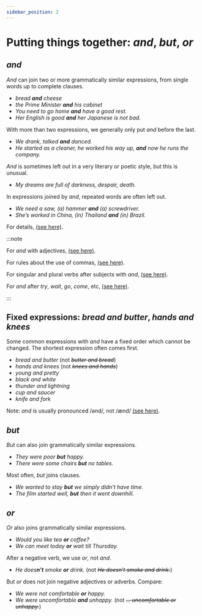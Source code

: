 ```yaml
---
sidebar_position: 2
---
```


# Putting things together: *and*, *but*, *or*

## *and*

*And* can join two or more grammatically similar expressions, from single words up to complete clauses.

- *bread **and** cheese*
- *the Prime Minister **and** his cabinet*
- *You need to go home **and** have a good rest.*
- *Her English is good **and** her Japanese is not bad.*

With more than two expressions, we generally only put *and* before the last.

- *We drank, talked **and** danced.*
- *He started as a cleaner, he worked his way up, **and** now he runs the company.*

*And* is sometimes left out in a very literary or poetic style, but this is unusual.

- *My dreams are full of darkness, despair, death.*

In expressions joined by *and*, repeated words are often left out.

- *We need a saw, (a) hammer **and** (a) screwdriver.*
- *She’s worked in China, (in) Thailand **and** (in) Brazil.*

For details, [(see here)](./../information-structure/ellipsis-with-and-but-and-or).

:::note

For *and* with adjectives, [(see here)](./../adjectives/adjectives-with-and).

For rules about the use of commas, [(see here)](./../written-texts/punctuation-comma).

For singular and plural verbs after subjects with *and*, [(see here)](./../nouns-and-noun-phrases-agreement/plural-expressions-with-singular-verbs#and).

For *and* after *try*, *wait*, *go*, *come*, etc, [(see here)](./../infinitives-ing-forms-and-past-participles-after-nouns-verbs-etc/try-and-go-and-etc).

:::

## Fixed expressions: *bread and butter*, *hands and knees*

Some common expressions with *and* have a fixed order which cannot be changed. The shortest expression often comes first.

- *bread and butter* (not *~~butter and bread~~*)
- *hands and knees* (not *~~knees and hands~~*)
- *young and pretty*
- *black and white*
- *thunder and lightning*
- *cup and saucer*
- *knife and fork*

Note: *and* is usually pronounced /ənd/, not /ænd/ [(see here)](./../speech-and-spoken-exchanges/pronunciation-weak-and-strong-forms).

## *but*

*But* can also join grammatically similar expressions.

- *They were poor **but** happy.*
- *There were some chairs **but** no tables.*

Most often, *but* joins clauses.

- *We wanted to stay **but** we simply didn’t have time.*
- *The film started well, **but** then it went downhill.*

## *or*

*Or* also joins grammatically similar expressions.

- *Would you like tea **or** coffee?*
- *We can meet today **or** wait till Thursday.*

After a negative verb, we use *or*, not *and*.

- *He does**n’t** smoke **or** drink.* (not *~~He doesn’t smoke and drink.~~*)

But *or* does not join negative adjectives or adverbs. Compare:

- *We were not comfortable **or** happy.*
- *We were uncomfortable **and** unhappy.* (not *~~… uncomfortable or unhappy.~~*)
